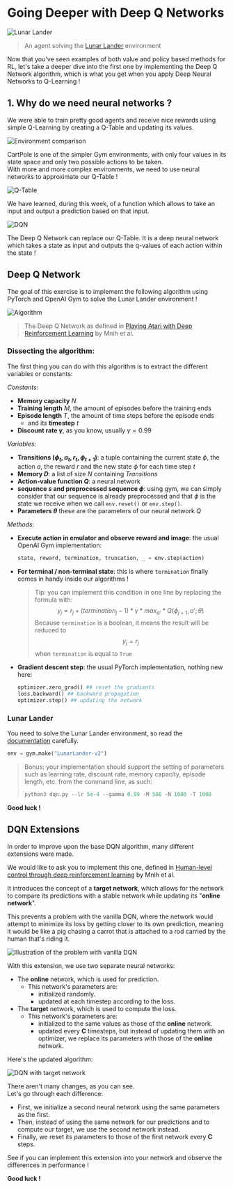 # Going Deeper with Deep Q Networks

![Lunar Lander](assets/fig1.gif)
> An agent solving the [Lunar Lander](https://gymnasium.farama.org/environments/box2d/lunar_lander/) environment

Now that you've seen examples of both value and policy based methods for RL, let's take a deeper dive into the first one by implementing the Deep Q Network algorithm, which is what you get when you apply Deep Neural Networks to Q-Learning !

## 1. Why do we need neural networks ?

We were able to train pretty good agents and receive nice rewards using simple Q-Learning by creating a Q-Table and updating its values.

![Environment comparison](assets/fig2.svg)

CartPole is one of the simpler Gym environments, with only four values in its state space and only two possible actions to be taken.\
With more and more complex environments, we need to use neural networks to approximate our Q-Table !

![Q-Table](assets/fig3.svg)

We have learned, during this week, of a function which allows to take an input and output a prediction based on that input.

![DQN](assets/fig4.svg)

The Deep Q Network can replace our Q-Table. It is a deep neural network which takes a state as input and outputs the q-values of each action within the state !

## Deep Q Network

The goal of this exercise is to implement the following algorithm using PyTorch and OpenAI Gym to solve the Lunar Lander environment !

![Algorithm](assets/fig5.svg)
> The Deep Q Network as defined in [Playing Atari with Deep Reinforcement Learning](https://arxiv.org/pdf/1312.5602v1.pdf) by Mnih et al.

### Dissecting the algorithm:

The first thing you can do with this algorithm is to extract the different variables or constants:

_Constants_:
- **Memory capacity** $N$
- **Training length** $M$, the amount of episodes before the training ends
- **Episode length** $T$, the amount of time steps before the episode ends
  - and its **timestep** $t$
- **Discount rate $\gamma$**, as you know, usually $\gamma = 0.99$

_Variables_:
- **Transitions $(\phi_t, a_t, r_t, \phi_{t+1})$**: a tuple containing the current state $\phi$, the action $a$, the reward $r$ and the new state $\phi$ for each time step $t$
- **Memory $D$**: a list of size $N$ containing $Transitions$
- **Action-value function $Q$**: a neural network
- **sequence $s$ and preprocessed sequence $\phi$**: using gym, we can simply consider that our sequence is already preprocessed and that $\phi$ is the state we receive when we call `env.reset()` or `env.step()`.
- **Parameters $\theta$** these are the parameters of our neural network $Q$

_Methods_:
- **Execute action in emulator and observe reward and image**: the usual OpenAI Gym implementation:
    ```py
    state, reward, termination, truncation, _ = env.step(action)
    ```
- **For terminal / non-terminal state**: this is where `termination` finally comes in handy inside our algorithms !
  > Tip: you can implement this condition in one line by replacing the formula with:
  > $$ y_j = r_j + (termination_j - 1) *  \gamma * max_{a'} * Q(\phi_{j+1}, a'; \theta) $$
  > Because `termination` is a boolean, it means the result will be reduced to
  > $$ y_j = r_j $$
  > when `termination` is equal to `True`
- **Gradient descent step**: the usual PyTorch implementation, nothing new here:
    ```py
    optimizer.zero_grad() ## reset the gradients
    loss.backward() ## backward propagation
    optimizer.step() ## updating the network
    ```


### Lunar Lander

You need to solve the Lunar Lander environment, so read the [documentation](https://gymnasium.farama.org/environments/box2d/lunar_lander/) carefully.

```py
env = gym.make("LunarLander-v2")
```
> Bonus: your implementation should support the setting of parameters such as learning rate, discount rate, memory capacity, episode length, etc. from the command line, as such:
> ```py 
> python3 dqn.py --lr 5e-4 --gamma 0.99 -M 500 -N 1000 -T 1000
> ```

**Good luck !**

## DQN Extensions

In order to improve upon the base DQN algorithm, many different extensions were made.

We would like to ask you to implement this one, defined in [Human-level control through deep reinforcement learning](https://web.stanford.edu/class/psych209/Readings/MnihEtAlHassibis15NatureControlDeepRL.pdf) by Mnih et al.

It introduces the concept of a **target network**, which allows for the network to compare its predictions with a stable network while updating its "**online network**".

This prevents a problem with the vanilla DQN, where the network would attempt to minimize its loss by getting closer to its own prediction, meaning it would be like a pig chasing a carrot that is attached to a rod carried by the human that's riding it.

![Illustration of the problem with vanilla DQN](./assets/fig7.svg)

With this extension, we use two separate neural networks:
- The **online** network, which is used for prediction. 
  - This network's parameters are:
    - initialized randomly.
    - updated at each timestep according to the loss.
- The **target** network, which is used to compute the loss. 
  - This network's parameters are:
    - initialized to the same values as those of the **online** network.
    - updated every **C** timesteps, but instead of updating them with an optimizer, we replace its parameters with those of the **online** network.

Here's the updated algorithm:

![DQN with target network](./assets/fig6.svg)

There aren't many changes, as you can see.\
Let's go through each difference:

- First, we initialize a second neural network using the same parameters as the first.
- Then, instead of using the same network for our predictions and to compute our target, we use the second network instead.
- Finally, we reset its parameters to those of the first network every **C** steps.

See if you can implement this extension into your network and observe the differences in performance !

**Good luck !**